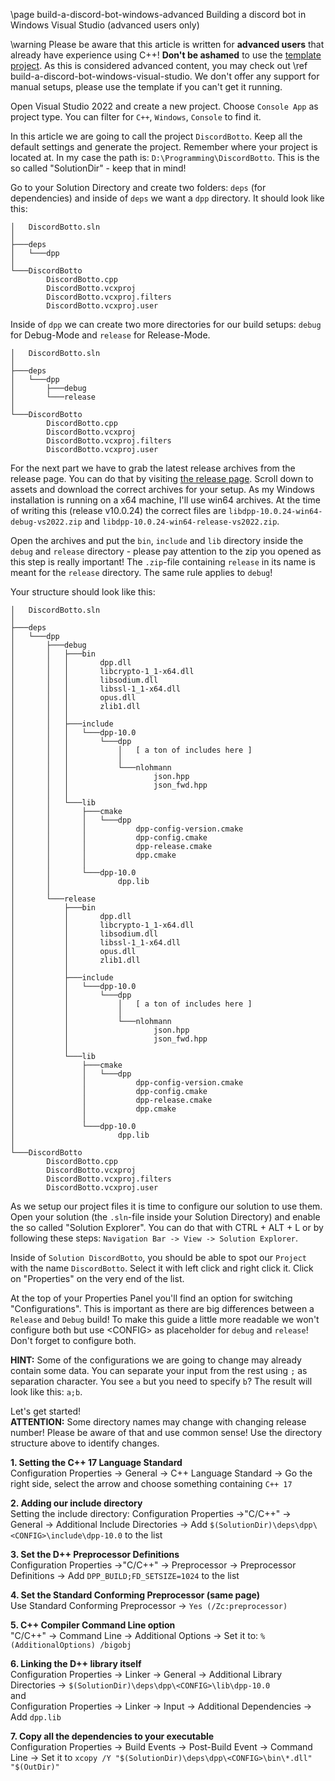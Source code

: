 \page build-a-discord-bot-windows-advanced Building a discord bot in Windows Visual Studio (advanced users only)

\warning Please be aware that this article is written for **advanced users** that already have experience using C++! **Don't be ashamed** to use the [template project](https://github.com/brainboxdotcc/windows-bot-template). As this is considered advanced content, you may check out \ref build-a-discord-bot-windows-visual-studio. We don't offer any support for manual setups, please use the template if you can't get it running.
  
  
Open Visual Studio 2022 and create a new project. Choose `Console App` as project type. You can filter for `C++`, `Windows`, `Console` to find it.
  
  
In this article we are going to call the project `DiscordBotto`. Keep all the default settings and generate the project.
Remember where your project is located at. In my case the path is: `D:\Programming\DiscordBotto`. This is the so called "SolutionDir" - keep that in mind!

Go to your Solution Directory and create two folders: `deps` (for dependencies) and inside of `deps` we want a `dpp` directory.
It should look like this:
```
│   DiscordBotto.sln
│
├───deps
│   └───dpp
│
└───DiscordBotto
        DiscordBotto.cpp
        DiscordBotto.vcxproj
        DiscordBotto.vcxproj.filters
        DiscordBotto.vcxproj.user
```

Inside of `dpp` we can create two more directories for our build setups: `debug` for Debug-Mode and `release` for Release-Mode.

```
│   DiscordBotto.sln
│
├───deps
│   └───dpp
│       ├───debug
│       └───release
│
└───DiscordBotto
        DiscordBotto.cpp
        DiscordBotto.vcxproj
        DiscordBotto.vcxproj.filters
        DiscordBotto.vcxproj.user
```

For the next part we have to grab the latest release archives from the release page. You can do that by visiting [the release page](https://github.com/brainboxdotcc/DPP/releases/latest).
Scroll down to assets and download the correct archives for your setup. As my Windows installation is running on a x64 machine, I'll use win64 archives.
At the time of writing this (release v10.0.24) the correct files are `libdpp-10.0.24-win64-debug-vs2022.zip` and `libdpp-10.0.24-win64-release-vs2022.zip`.

Open the archives and put the `bin`, `include` and `lib` directory inside the `debug` and `release` directory - please pay attention to the zip you opened as this step is really important!
The `.zip`-file containing `release` in its name is meant for the `release` directory. The same rule applies to `debug`!

Your structure should look like this:
```
│   DiscordBotto.sln
│
├───deps
│   └───dpp
│       ├───debug
│       │   ├───bin
│       │   │       dpp.dll
│       │   │       libcrypto-1_1-x64.dll
│       │   │       libsodium.dll
│       │   │       libssl-1_1-x64.dll
│       │   │       opus.dll
│       │   │       zlib1.dll
│       │   │
│       │   ├───include
│       │   │   └───dpp-10.0
│       │   │       └───dpp
│       │   │           │   [ a ton of includes here ]
│       │   │           │
│       │   │           └───nlohmann
│       │   │                   json.hpp
│       │   │                   json_fwd.hpp
│       │   │
│       │   └───lib
│       │       ├───cmake
│       │       │   └───dpp
│       │       │           dpp-config-version.cmake
│       │       │           dpp-config.cmake
│       │       │           dpp-release.cmake
│       │       │           dpp.cmake
│       │       │
│       │       └───dpp-10.0
│       │               dpp.lib
│       │
│       └───release
│           ├───bin
│           │       dpp.dll
│           │       libcrypto-1_1-x64.dll
│           │       libsodium.dll
│           │       libssl-1_1-x64.dll
│           │       opus.dll
│           │       zlib1.dll
│           │
│           ├───include
│           │   └───dpp-10.0
│           │       └───dpp
│           │           │   [ a ton of includes here ]
│           │           │
│           │           └───nlohmann
│           │                   json.hpp
│           │                   json_fwd.hpp
│           │
│           └───lib
│               ├───cmake
│               │   └───dpp
│               │           dpp-config-version.cmake
│               │           dpp-config.cmake
│               │           dpp-release.cmake
│               │           dpp.cmake
│               │
│               └───dpp-10.0
│                       dpp.lib
│
└───DiscordBotto
        DiscordBotto.cpp
        DiscordBotto.vcxproj
        DiscordBotto.vcxproj.filters
        DiscordBotto.vcxproj.user
```

As we setup our project files it is time to configure our solution to use them.
Open your solution (the `.sln`-file inside your Solution Directory) and enable the so called "Solution Explorer". You can do that with CTRL + ALT + L or by following these steps:
`Navigation Bar -> View -> Solution Explorer`.

Inside of `Solution DiscordBotto`, you should be able to spot our `Project` with the name `DiscordBotto`. Select it with left click and right click it. Click on "Properties" on the very end of the list.

At the top of your Properties Panel you'll find an option for switching "Configurations". This is important as there are big differences between a `Release` and `Debug` build!
To make this guide a little more readable we won't configure both but use \<CONFIG\> as placeholder for `debug` and `release`! Don't forget to configure both.

**HINT:** Some of the configurations we are going to change may already contain some data. You can separate your input from the rest using `;` as separation character.
You see `a` but you need to specify `b`? The result will look like this: `a;b`.  
  
Let's get started!  
**ATTENTION:** Some directory names may change with changing release number! Please be aware of that and use common sense! Use the directory structure above to identify changes.  
  
  
**1. Setting the C++ 17 Language Standard**  
Configuration Properties -> General -> C++ Language Standard -> Go the right side, select the arrow and choose something containing `C++ 17`  
  
**2. Adding our include directory**  
Setting the include directory: Configuration Properties ->"C/C++" -> General -> Additional Include Directories -> Add `$(SolutionDir)\deps\dpp\<CONFIG>\include\dpp-10.0` to the list  
  
**3. Set the D++ Preprocessor Definitions**  
Configuration Properties ->"C/C++" -> Preprocessor -> Preprocessor Definitions -> Add `DPP_BUILD;FD_SETSIZE=1024` to the list  
  
**4. Set the Standard Conforming Preprocessor (same page)**  
Use Standard Conforming Preprocessor -> `Yes (/Zc:preprocessor)`  
  
**5. C++ Compiler Command Line option**  
"C/C++" -> Command Line -> Additional Options -> Set it to: `%(AdditionalOptions) /bigobj`  
  
**6. Linking the D++ library itself**  
Configuration Properties -> Linker -> General -> Additional Library Directories -> `$(SolutionDir)\deps\dpp\<CONFIG>\lib\dpp-10.0`  
and  
Configuration Properties -> Linker -> Input -> Additional Dependencies -> Add `dpp.lib`  
  
**7. Copy all the dependencies to your executable**  
Configuration Properties -> Build Events -> Post-Build Event -> Command Line -> Set it to `xcopy /Y "$(SolutionDir)\deps\dpp\<CONFIG>\bin\*.dll" "$(OutDir)"`  